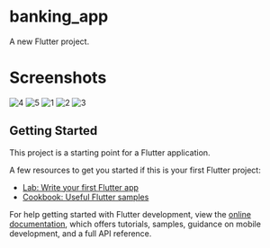 # banking_app

A new Flutter project.

# Screenshots
![4](https://user-images.githubusercontent.com/101002059/189661142-98e65caf-2144-4aa7-9012-56d9cf871eba.png)
![5](https://user-images.githubusercontent.com/101002059/189661148-760383fd-0cb7-471c-a216-a7972a8f3d8e.png)
![1](https://user-images.githubusercontent.com/101002059/189661150-769d4334-d936-4214-bcc1-16b3ecd12d03.png)
![2](https://user-images.githubusercontent.com/101002059/189661155-2c8e9d41-135d-42cf-b1ef-60c7873abd50.png)
![3](https://user-images.githubusercontent.com/101002059/189661160-35649103-22d3-48c6-8faf-62f4fb25d59c.png)


## Getting Started

This project is a starting point for a Flutter application.

A few resources to get you started if this is your first Flutter project:

- [Lab: Write your first Flutter app](https://docs.flutter.dev/get-started/codelab)
- [Cookbook: Useful Flutter samples](https://docs.flutter.dev/cookbook)

For help getting started with Flutter development, view the
[online documentation](https://docs.flutter.dev/), which offers tutorials,
samples, guidance on mobile development, and a full API reference.
